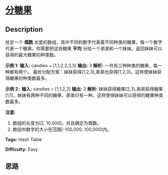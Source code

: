 # [分糖果][title]

## Description

给定一个 **偶数** 长度的数组，其中不同的数字代表着不同种类的糖果，每一个数字代表一个糖果。你需要把这些糖果 **平均**
分给一个弟弟和一个妹妹。返回妹妹可以获得的最大糖果的种类数。

**示例 1:**
            **输入:** candies = [1,1,2,2,3,3]    **输出:** 3    **解析:** 一共有三种种类的糖果，每一种都有两个。         最优分配方案：妹妹获得[1,2,3],弟弟也获得[1,2,3]。这样使妹妹获得糖果的种类数最多。    

**示例 2 :**
            **输入:** candies = [1,1,2,3]    **输出:** 2    **解析:** 妹妹获得糖果[2,3],弟弟获得糖果[1,1]，妹妹有两种不同的糖果，弟弟只有一种。这样使得妹妹可以获得的糖果种类数最多。    

**注意:**

  1. 数组的长度为[2, 10,000]，并且确定为偶数。
  2. 数组中数字的大小在范围[-100,000, 100,000]内。 


**Tags:** Hash Table

**Difficulty:** Easy

## 思路

[title]: https://leetcode-cn.com/problems/distribute-candies
